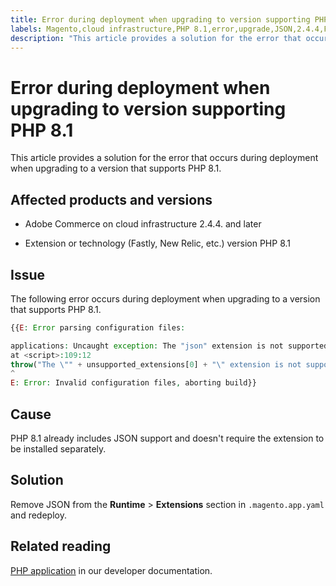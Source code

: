 ```yaml
---
title: Error during deployment when upgrading to version supporting PHP 8.1
labels: Magento,cloud infrastructure,PHP 8.1,error,upgrade,JSON,2.4.4,Fastly,New Relic,Adobe Commerce,deployment
description: "This article provides a solution for the error that occurs during deployment when upgrading to a version that supports PHP 8.1."
---
```


# Error during deployment when upgrading to version supporting PHP 8.1

This article provides a solution for the error that occurs during deployment when upgrading to a version that supports PHP 8.1.

## Affected products and versions

* Adobe Commerce on cloud infrastructure 2.4.4. and later

* Extension or technology (Fastly, New Relic, etc.) version PHP 8.1

## Issue

The following error occurs during deployment when upgrading to a version that supports PHP 8.1.

```PHP
{{E: Error parsing configuration files:

applications: Uncaught exception: The "json" extension is not supported for php:8.1
at <script>:109:12
throw("The \"" + unsupported_extensions[0] + "\" extension is not supported for " + service.type);
^
E: Error: Invalid configuration files, aborting build}}
```

## Cause

PHP 8.1 already includes JSON support and doesn't require the extension to be installed separately.

## Solution

Remove JSON from the **Runtime** > **Extensions** section in `.magento.app.yaml` and redeploy.

## Related reading

[PHP application](https://devdocs.magento.com/cloud/project/magento-app-php-application.html) in our developer documentation.